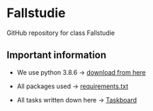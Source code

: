 # Fallstudie
GitHub repository for class Fallstudie

## Important information
- We use python 3.8.6 -> [download from here](https://www.python.org/downloads/release/python-386/)

- All packages used -> [requirements.txt](requirements.txt)
- All tasks written down here -> [Taskboard](https://trello.com/b/xql3x054/investmentb%C3%BCro)
